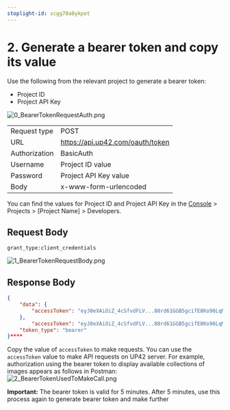 ```yaml
---
stoplight-id: scgg70a0ykpet
---
```


# 2. Generate a bearer token and copy its value

Use the following from the relevant project to generate a bearer token:
- Project ID
- Project API Key  

![0_BearerTokenRequestAuth.png](https://stoplight.io/api/v1/projects/cHJqOjEzNjk5NA/images/Ek2HtrrhovI)

|   |   |
|---|---|
 Request type       |       POST                         |
  URL               | https://api.up42.com/oauth/token   |
 Authorization      | BasicAuth                          |
 Username           | Project ID value                   |
 Password           | Project API Key value              |
 Body               | x-www-form-urlencoded              |

                    
You can find the values for Project ID and Project API Key in the [Console](https://console.up42.com/) > Projects > [Project Name] > Developers. 

## Request Body


`grant_type:client_credentials`

![1_BearerTokenRequestBody.png](https://stoplight.io/api/v1/projects/cHJqOjEzNjk5NA/images/in75fQ37PGM)

## Response Body

```json
{
    "data": {
        "accessToken": "eyJ0eXAiOiZ_4cSfvdFLV...88rd61GGB5gcifE8Ko96LqM"
    },
        "accessToken": "eyJ0eXAiOiZ_4cSfvdFLV...88rd61GGB5gcifE8Ko96LqM",
    "token_type": "bearer"
}****
```
Copy the value of `accessToken` to make requests. You can use the `accessToken` value to make API requests on UP42 server. For example, authorization using the bearer token to display available collections of images appears as follows in Postman: 
![2_BearerTokenUsedToMakeCall.png](https://stoplight.io/api/v1/projects/cHJqOjEzNjk5NA/images/Nm7zm3uU6Wg)


**Important:** The bearer token is valid for 5 minutes. After 5 minutes, use this process again to generate bearer token and make further  